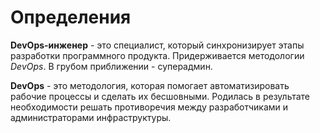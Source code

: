 # Определения

**DevOps-инженер** - это специалист, который синхронизирует этапы разработки программного продукта. Придерживается методологии *DevOps*. В грубом приближении - суперадмин.

**DevOps** - это методология, которая помогает автоматизировать рабочие процессы и сделать их бесшовными. Родилась в результате необходимости решать противоречия между разработчиками и администраторами инфраструктуры.